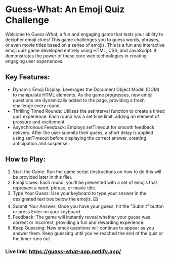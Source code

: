 # Guess-What: An Emoji Quiz Challenge

Welcome to Guess-What, a fun and engaging game that tests your ability to decipher emoji clues!  This game challenges you to guess words, phrases, or even movie titles based on a series of emojis.
This is a fun and interactive emoji quiz game developed entirely using HTML, CSS, and JavaScript. It demonstrates the power of these core web technologies in creating engaging user experiences.

## Key Features:

<ul>
  <li>Dynamic Emoji Display: Leverages the Document Object Model (DOM) to manipulate HTML elements. As the game progresses, new emoji questions are dynamically added to the page, providing a fresh challenge every round.</li>
  <li>Thrilling Timed Rounds: Utilizes the setInterval function to create a timed quiz experience. Each round has a set time limit, adding an element of pressure and excitement.</li>
  <li>Asynchronous Feedback: Employs setTimeout for smooth feedback delivery. After the user submits their guess, a short delay is applied using setTimeout before displaying the correct answer, creating anticipation and suspense.
</li>
</ul>

## How to Play:

<ol>
  <li>Start the Game: Run the game script (instructions on how to do this will be provided later in this file).</li>
  <li>Emoji Clues: Each round, you'll be presented with a set of emojis that represent a word, phrase, or movie title.</li>
  <li>Type Your Guess: Use your keyboard to type your answer in the designated text box below the emojis. ⌨️</li>
  <li>Submit Your Answer: Once you have your guess, hit the "Submit" button or press Enter on your keyboard.</li>
  <li>Feedback: The game will instantly reveal whether your guess was correct or incorrect, providing a fun and rewarding experience.</li>
  <li>Keep Guessing: New emoji questions will continue to appear as you answer them. Keep guessing until you've reached the end of the quiz or the timer runs out</li>
</ol>

### Live link: https://guess-what-app.netlify.app/
